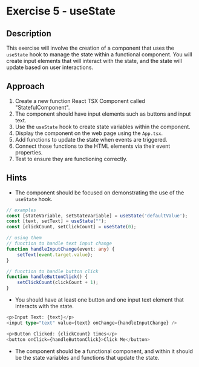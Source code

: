 # Exercise 5 - useState

## Description

This exercise will involve the creation of a component that uses the `useState` hook to manage the state within a functional component. You will create input elements that will interact with the state, and the state will update based on user interactions.

## Approach

1. Create a new function React TSX Component called "StatefulComponent".
2. The component should have input elements such as buttons and input text.
3. Use the `useState` hook to create state variables within the component.
4. Display the component on the web page using the `App.tsx`.
5. Add functions to update the state when events are triggered.
6. Connect those functions to the HTML elements via their event properties.
7. Test to ensure they are functioning correctly.

## Hints

- The component should be focused on demonstrating the use of the `useState` hook.

```typescript
// examples
const [stateVariable, setStateVariable] = useState('defaultValue');
const [text, setText] = useState("");
const [clickCount, setClickCount] = useState(0);

// using them
// function to handle text input change
function handleInputChange(event: any) {
    setText(event.target.value);
}

// function to handle button click
function handleButtonClick() {
    setClickCount(clickCount + 1);
}
```

- You should have at least one button and one input text element that interacts with the state.

```typescript
<p>Input Text: {text}</p>
<input type="text" value={text} onChange={handleInputChange} />

<p>Button Clicked: {clickCount} times</p>
<button onClick={handleButtonClick}>Click Me</button>
```

- The component should be a functional component, and within it should be the state variables and functions that update the state.

